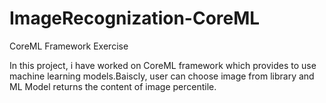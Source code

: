 # ImageRecognization-CoreML
CoreML Framework Exercise

In this project, i have worked on CoreML framework which provides to use machine learning models.Baiscly, user can choose image from library and ML Model returns the content of image percentile.
